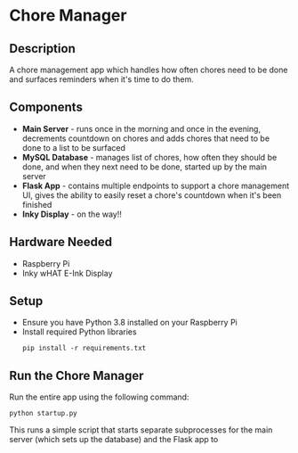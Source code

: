 # Chore Manager

## Description
A chore management app which handles how often chores need to be done
and surfaces reminders when it's time to do them.

## Components
- **Main Server** - runs once in the morning and once in the evening, 
   decrements countdown on chores and adds chores that need to be
   done to a list to be surfaced
- **MySQL Database** - manages list of chores, how often they should
   be done, and when they next need to be done, started up by the main
   server
- **Flask App** - contains multiple endpoints to support a chore 
   management UI, gives the ability to easily reset a chore's 
   countdown when it's been finished
- **Inky Display** - on the way!!

## Hardware Needed
- Raspberry Pi
- Inky wHAT E-Ink Display
 
## Setup
- Ensure you have Python 3.8 installed on your Raspberry Pi
- Install required Python libraries
    ```
    pip install -r requirements.txt
    ```

## Run the Chore Manager
Run the entire app using the following command:
```
python startup.py
```
This runs a simple script that starts separate subprocesses for
the main server (which sets up the database) and the Flask app
to 
